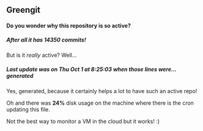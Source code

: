 ## Greengit

#### Do you wonder why this repository is so active?

##### After all it has 14350 commits!

But is it *really* active? Well...

##### Last update was on Thu Oct 1 at 8:25:03 when those lines were... generated

Yes, generated, because it certainly helps a lot to have such an active repo!

Oh and there was **24%** disk usage on the machine
where there is the cron updating this file.

Not the best way to monitor a VM in the cloud but it works! :)

